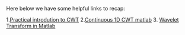 Here below we have some helpful links to recap:

1.[Practical introdution to CWT](https://uk.mathworks.com/help/wavelet/ug/practical-introduction-to-continuous-analysis.html#PracIntroCWAnalysisExample-7)
2.[Continuous 1D CWT matlab](https://uk.mathworks.com/help/wavelet/ref/cwt.html?s_tid=srchtitle#bvb0t8f-1_1)
3. [Wavelet Transform in Matlab](https://uk.mathworks.com/discovery/wavelet-transforms.html)
